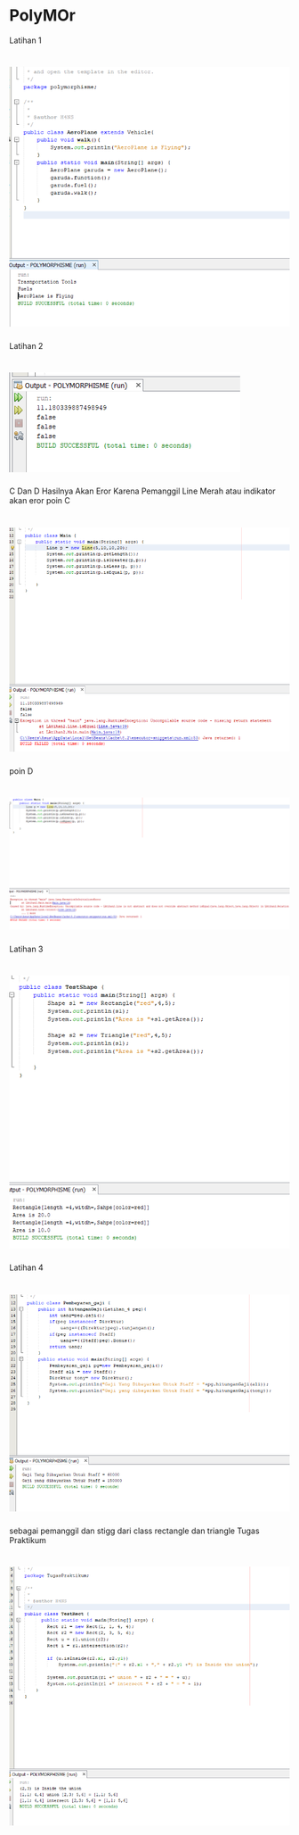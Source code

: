 # PolyMOr
Latihan 1
# ![Alt Text](https://github.com/Tio304/PolyMOr/blob/master/Latihan%201%20sebelum.PNG)
Latihan 2
# ![Alt Text](https://github.com/Tio304/PolyMOr/blob/master/Hasil%20LAthan%202%20sebelum.PNG)
C Dan D Hasilnya Akan Eror Karena Pemanggil Line Merah atau indikator akan eror
poin C
# ![Alt Text](https://github.com/Tio304/PolyMOr/blob/master/isi%20di%20hapus%20main.PNG)
poin D
# ![Alt Text](https://github.com/Tio304/PolyMOr/blob/master/Method%20equal%20di%20hapus.PNG)
Latihan 3
# ![Alt Text](https://github.com/Tio304/PolyMOr/blob/master/Latihan%203.PNG)
Latihan 4
# ![Alt Text](https://github.com/Tio304/PolyMOr/blob/master/Bayar%20Gaji.PNG)
sebagai pemanggil dan stigg dari class rectangle dan triangle
Tugas Praktikum

# ![Alt Text](https://github.com/Tio304/PolyMOr/blob/master/Tugas%20Praktikum.PNG)

